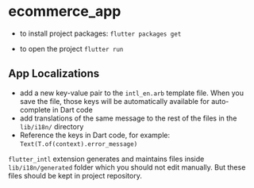 # ecommerce_app

- to install project packages:
  `flutter packages get`

- to open the project
  `flutter run`

## App Localizations

- add a new key-value pair to the `intl_en.arb` template file. When you save the file, those keys will be automatically available for auto-complete in Dart code
- add translations of the same message to the rest of the files in the `lib/i18n/` directory
- Reference the keys in Dart code, for example: `Text(T.of(context).error_message)`

`flutter_intl` extension generates and maintains files inside `lib/i18n/generated` folder which you should not edit manually. But these files should be kept in project repository.
